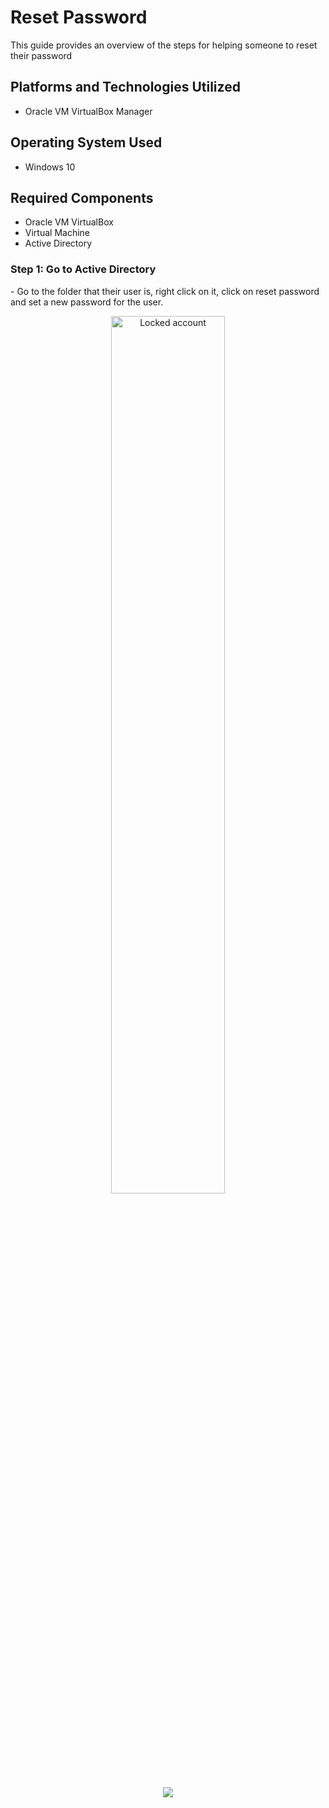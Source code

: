 <h1>Reset Password</h1>
This guide provides an overview of the steps for helping someone to reset their password
<br />

<h2>Platforms and Technologies Utilized</h2>

- Oracle VM VirtualBox Manager

<h2>Operating System Used</h2>

- Windows 10 

<h2>Required Components</h2>

<ul>
  <li>Oracle VM VirtualBox</li>
  <li>Virtual Machine</li>
  <li>Active Directory</li>
</ul>

<h3>Step 1: Go to Active Directory</h3>
  - Go to the folder that their user is, right click on it, click on reset password and set a new password for the user.
    <p align="center">
  <img src="https://github.com/roberta-bueno/resetpassword/assets/135675237/98f63975-aad5-44b0-a29b-a2327cab004a" height="60%" width="60%" alt="Locked account" /></p>
   <p align="center">
  <img src="https://github.com/roberta-bueno/resetpassword/assets/135675237/cc0c53e3-8768-4bc4-87cf-a5cea10af0c8" /></p>
   <p align="center">
